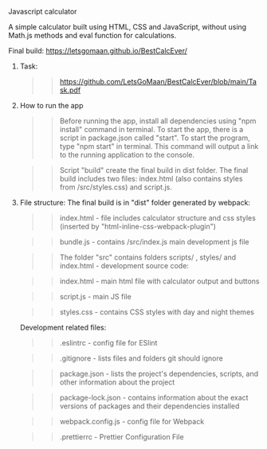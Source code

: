Javascript calculator

A simple calculator built using HTML, CSS and JavaScript, without using Math.js methods and eval function for calculations.

Final build: https://letsgomaan.github.io/BestCalcEver/

1. Task:
   >> https://github.com/LetsGoMaan/BestCalcEver/blob/main/Task.pdf

3. How to run the app
   
   >>Before running the app, install all dependencies using "npm install" command in terminal.
   To start the app, there is a script in package.json called "start". To start the program, type "npm start" in terminal. This command will output a link to the running application to the console.

   >>Script "build" create the final build in dist folder. The final build includes two files: index.html (also contains styles from /src/styles.css) and script.js.

3. File structure:
   The final build is in "dist" folder generated by webpack:

   >>index.html - file includes calculator structure and css styles (inserted by "html-inline-css-webpack-plugin")

   >>bundle.js - contains /src/index.js main development js file

   >>The folder "src" contains folders scripts/ , styles/ and index.html - development source code:

   >>index.html - main html file with calculator output and buttons

   >>script.js - main JS file

   >>styles.css - contains CSS styles with day and night themes

   Development related files:

   >>.eslintrc - config file for ESlint

   >>.gitignore - lists files and folders git should ignore

   >>package.json - lists the project's dependencies, scripts, and other information about the project

   >>package-lock.json - contains information about the exact versions of packages and their dependencies installed

   >>webpack.config.js - config file for Webpack

   >>.prettierrc - Prettier Configuration File
